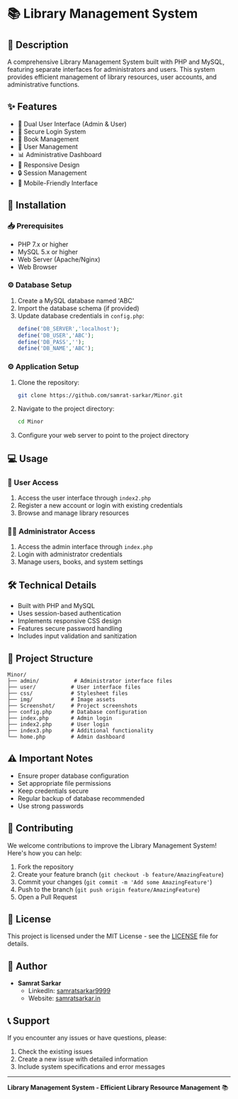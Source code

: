 # 📚 Library Management System

## 📝 Description
A comprehensive Library Management System built with PHP and MySQL, featuring separate interfaces for administrators and users. This system provides efficient management of library resources, user accounts, and administrative functions.

## ✨ Features
- 👤 Dual User Interface (Admin & User)
- 🔐 Secure Login System
- 📖 Book Management
- 👥 User Management
- 📊 Administrative Dashboard
- 🎨 Responsive Design
- 🔒 Session Management
- 📱 Mobile-Friendly Interface

## 🚀 Installation

### 📥 Prerequisites
- PHP 7.x or higher
- MySQL 5.x or higher
- Web Server (Apache/Nginx)
- Web Browser

### ⚙️ Database Setup
1. Create a MySQL database named 'ABC'
2. Import the database schema (if provided)
3. Update database credentials in `config.php`:
   ```php
   define('DB_SERVER','localhost');
   define('DB_USER','ABC');
   define('DB_PASS','');
   define('DB_NAME','ABC');
   ```

### ⚙️ Application Setup
1. Clone the repository:
   ```bash
   git clone https://github.com/samrat-sarkar/Minor.git
   ```

2. Navigate to the project directory:
   ```bash
   cd Minor
   ```

3. Configure your web server to point to the project directory

## 💻 Usage

### 👤 User Access
1. Access the user interface through `index2.php`
2. Register a new account or login with existing credentials
3. Browse and manage library resources

### 👨‍💼 Administrator Access
1. Access the admin interface through `index.php`
2. Login with administrator credentials
3. Manage users, books, and system settings

## 🛠️ Technical Details
- Built with PHP and MySQL
- Uses session-based authentication
- Implements responsive CSS design
- Features secure password handling
- Includes input validation and sanitization

## 📁 Project Structure
```
Minor/
├── admin/           # Administrator interface files
├── user/           # User interface files
├── css/            # Stylesheet files
├── img/            # Image assets
├── Screenshot/     # Project screenshots
├── config.php      # Database configuration
├── index.php       # Admin login
├── index2.php      # User login
├── index3.php      # Additional functionality
└── home.php        # Admin dashboard
```

## ⚠️ Important Notes
- Ensure proper database configuration
- Set appropriate file permissions
- Keep credentials secure
- Regular backup of database recommended
- Use strong passwords

## 🤝 Contributing
We welcome contributions to improve the Library Management System! Here's how you can help:

1. Fork the repository
2. Create your feature branch (`git checkout -b feature/AmazingFeature`)
3. Commit your changes (`git commit -m 'Add some AmazingFeature'`)
4. Push to the branch (`git push origin feature/AmazingFeature`)
5. Open a Pull Request

## 📄 License
This project is licensed under the MIT License - see the [LICENSE](LICENSE) file for details.

## 👤 Author
- **Samrat Sarkar**
  - LinkedIn: [samratsarkar9999](https://www.linkedin.com/in/samratsarkar9999/)
  - Website: [samratsarkar.in](https://samratsarkar.in/)

## 📞 Support
If you encounter any issues or have questions, please:
1. Check the existing issues
2. Create a new issue with detailed information
3. Include system specifications and error messages

---

**Library Management System - Efficient Library Resource Management** 📚 
